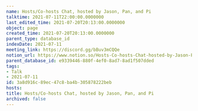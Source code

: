 ```yaml
---
name: Hosts/Co-hosts Chat, hosted by Jason, Pan, and Pi
talktime: 2021-07-11T22:00:00.0000000
last_edited_time: 2021-07-20T20:13:00.0000000
object: page
created_time: 2021-07-20T20:13:00.0000000
parent_type: database_id
indexDate: 2021-07-11
meeting_link: https://discord.gg/bBuv3mCQQe
notion_url: https://www.notion.so/Hosts-Co-hosts-Chat-hosted-by-Jason-Pan-and-Pi-3a8d916c89ec47c8ba4b305878222beb
parent_database_id: e9339446-880f-4ef0-8ad7-8ad1f507dded
tags:
- Talk
- 2021-07-11
id: 3a8d916c-89ec-47c8-ba4b-305878222beb
hosts: 
title: Hosts/Co-hosts Chat, hosted by Jason, Pan, and Pi
archived: false
---
```





